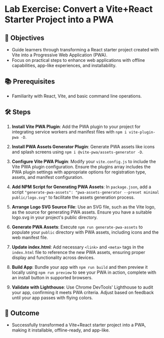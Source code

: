 # Lab Exercise: Convert a Vite+React Starter Project into a PWA

## 🎯 Objectives
- Guide learners through transforming a React starter project created with Vite into a Progressive Web Application (PWA).
- Focus on practical steps to enhance web applications with offline capabilities, app-like experiences, and installability.

## 📚 Prerequisites
- Familiarity with React, Vite, and basic command line operations.

## 🛠 Steps

1. **Install Vite PWA Plugin**: Add the PWA plugin to your project for integrating service workers and manifest files with `npm i vite-plugin-pwa -D`.

2. **Install PWA Assets Generator Plugin**: Generate PWA assets like icons and splash screens using `npm i @vite-pwa/assets-generator -D`.

3. **Configure Vite PWA Plugin**: Modify your `vite.config.js` to include the Vite PWA plugin configuration. Ensure the plugins array includes the PWA plugin settings with appropriate options for registration type, assets, and manifest configuration.

4. **Add NPM Script for Generating PWA Assets**: In `package.json`, add a script `"generate-pwa-assets": "pwa-assets-generator --preset minimal public/logo.svg"` to facilitate the assets generation process.

5. **Arrange Logo SVG Source File**: Use an SVG file, such as the Vite logo, as the source for generating PWA assets. Ensure you have a suitable logo.svg in your project's public directory.

6. **Generate PWA Assets**: Execute `npm run generate-pwa-assets` to populate your `public` directory with PWA assets, including icons and the web manifest file.

7. **Update index.html**: Add necessary `<link>` and `<meta>` tags in the `index.html` file to reference the new PWA assets, ensuring proper display and functionality across devices.

8. **Build App**: Bundle your app with `npm run build` and then preview it locally using `npm run preview` to see your PWA in action, complete with an install button in supported browsers.

9. **Validate with Lighthouse**: Use Chrome DevTools' Lighthouse to audit your app, confirming it meets PWA criteria. Adjust based on feedback until your app passes with flying colors.

## 🎉 Outcome
- Successfully transformed a Vite+React starter project into a PWA, making it installable, offline-ready, and app-like.
